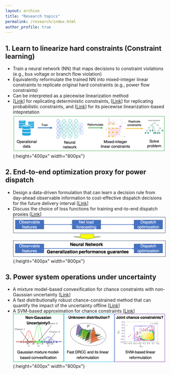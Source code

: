```yaml
---
layout: archive
title: "Research topics"
permalink: /research/index.html
author_profile: true
---
```




## 1. Learn to linearize hard constraints (Constraint learning)
- Train a neural network (NN) that maps decisions to constraint violations (e.g., bus voltage or branch flow violation) 
- Equivalently reformulate the trained NN into mixed-integer linear constraints to replicate original hard constraints (e.g., power flow constraints)
- Can be interpreted as a piecewise linearization method
- [[Link](https://ieeexplore.ieee.org/abstract/document/9502573)] for replicating deterministic constraints, [[Link](https://ieeexplore.ieee.org/abstract/document/9956906)] for replicating probabilistic constraints, and [[Link](https://ieeexplore.ieee.org/abstract/document/10058008)] for its piecewise linearization-based intepretation  
![Editing](https://github.com/lelouchsola/ChenGe/blob/master/pages/constraint_learning.png?raw=true){:height="400px" width="800px"} 

## 2. End-to-end optimization proxy for power dispatch
- Design a data-driven formulation that can learn a decision rule from day-ahead observable information to cost-effective dispatch decisions for the future delivery interval [[Link](https://arxiv.org/abs/2402.00773)]
- Discuss the choice of loss functions for training end-to-end dispatch proxies [[Link](https://arxiv.org/abs/2402.00772)]
![Editing](https://github.com/lelouchsola/ChenGe/blob/master/pages/E2EProxy.png?raw=true){:height="400px" width="800px"} 

## 3. Power system operations under uncertainty
- A mixture model-based convexification for chance constraints with non-Gaussian uncertainty [[Link](https://ieeexplore.ieee.org/abstract/document/9794334)]
- A fast distributionally robust chance-constrained method that can quantify the impact of the uncertainty offline [[Link](https://ieeexplore.ieee.org/abstract/document/9417102)]
- A SVM-based approximation for chance constraints [[Link](https://ieeexplore.ieee.org/abstract/document/10058886)]
![Editing](https://github.com/lelouchsola/ChenGe/blob/master/pages/CCP.png?raw=true){:height="400px" width="800px"} 

